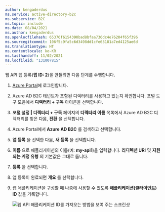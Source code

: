 ```yaml
---
author: kengaderdus
ms.service: active-directory-b2c
ms.subservice: B2C
ms.topic: include
ms.date: 08/04/2021
ms.author: kengaderdus
ms.openlocfilehash: 65376f6154390bad8bfaa736dc4e76204f65f396
ms.sourcegitcommit: 106f5c9fa5c6d3498dd1cfe63181a7ed4125ae6d
ms.translationtype: HT
ms.contentlocale: ko-KR
ms.lasthandoff: 11/02/2021
ms.locfileid: "131007815"
---
```

웹 API 앱 등록(**앱 ID: 2**)을 만들려면 다음 단계를 수행합니다.

1. [Azure Portal](https://portal.azure.com)에 로그인합니다.
1. Azure AD B2C 테넌트가 포함된 디렉터리를 사용하고 있는지 확인합니다. 포털 도구 모음에서 **디렉터리 + 구독** 아이콘을 선택합니다.
1. **포털 설정 | 디렉터리 + 구독** 페이지의 **디렉터리 이름** 목록에서 Azure AD B2C 디렉터리를 찾은 다음, **전환** 을 선택합니다.
1. Azure Portal에서 **Azure AD B2C** 를 검색하고 선택합니다.
1. **앱 등록** 을 선택한 다음, **새 등록** 을 선택합니다.
1. **이름** 으로 애플리케이션의 이름(예: **my-api1**)을 입력합니다. **리디렉션 URI** 및 **지원되는 계정 유형** 의 기본값은 그대로 둡니다.
1. **등록** 을 선택합니다.
1. 앱 등록이 완료되면 **개요** 를 선택합니다.
1. 웹 애플리케이션을 구성할 때 나중에 사용할 수 있도록 **애플리케이션(클라이언트) ID** 값을 기록합니다.

    ![웹 API 애플리케이션 ID를 가져오는 방법을 보여 주는 스크린샷](./media/active-directory-b2c-app-integration-register-api/get-azure-ad-b2c-web-api-app-id.png)

